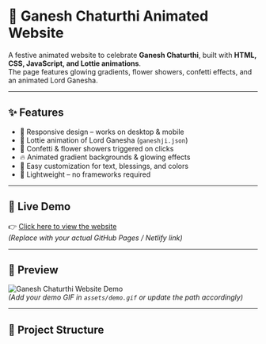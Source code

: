 # 🌸 Ganesh Chaturthi Animated Website  

A festive animated website to celebrate **Ganesh Chaturthi**, built with **HTML, CSS, JavaScript, and Lottie animations**.  
The page features glowing gradients, flower showers, confetti effects, and an animated Lord Ganesha.  

---

## ✨ Features  
- 🌟 Responsive design – works on desktop & mobile  
- 🪷 Lottie animation of Lord Ganesha (`ganeshji.json`)  
- 🎉 Confetti & flower showers triggered on clicks  
- 🔥 Animated gradient backgrounds & glowing effects  
- 🎨 Easy customization for text, blessings, and colors  
- 📱 Lightweight – no frameworks required  

---

## 🚀 Live Demo  
👉 [Click here to view the website](https://your-username.github.io/ganesh-chaturthi-website/)  
*(Replace with your actual GitHub Pages / Netlify link)*  

---

## 🎥 Preview  
![Ganesh Chaturthi Website Demo](https://github.com/Ask5665/animated-Ganesh-Chaturthi-website/blob/44394e58c2bbafa710d4fb2646cff5cc123a3ac1/gansh.gif)  
*(Add your demo GIF in `assets/demo.gif` or update the path accordingly)*  

---

## 📂 Project Structure  
